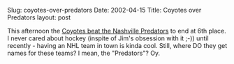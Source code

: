 Slug: coyotes-over-predators
Date: 2002-04-15
Title: Coyotes over Predators
layout: post

This afternoon the <a href="http://www.azcentral.com/sports/coyotes/0414yotesgamer14-ON.html">Coyotes beat the Nashville Predators</a> to end at 6th place. I never cared about hockey (inspite of
Jim&#39;s obsession with it ;-)) until recently - having an NHL team in town is kinda cool. Still, where DO they get names for these teams? I mean, the &quot;Predators&quot;? Oy.
